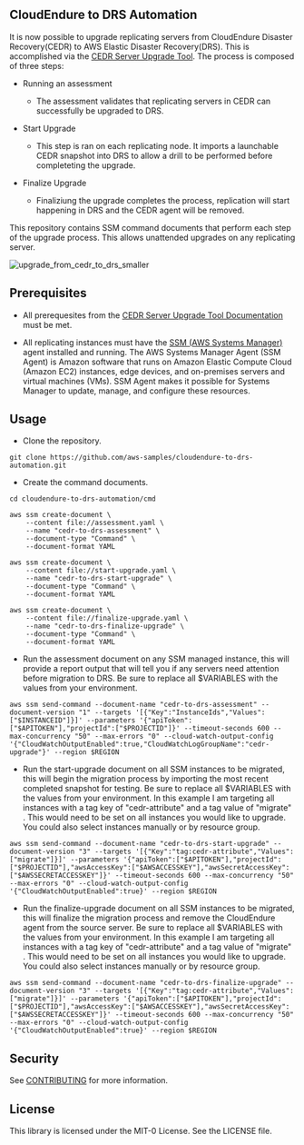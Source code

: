 ## CloudEndure to DRS Automation

It is now possible to upgrade replicating servers from CloudEndure Disaster Recovery(CEDR) to AWS Elastic Disaster Recovery(DRS). This is accomplished via the [CEDR Server Upgrade Tool](https://docs.cloudendure.com/#Configuring_and_Running_Disaster_Recovery/Upgrade_CEDR_to_DRS/Upgrade_CEDR_to_DRS.htm#Upgrading_from_CEDR_to_AWS%C2%A0DRS%3FTocPath%3DNavigation%7CConfiguring%2520and%2520Running%2520Disaster%2520Recovery%7CUpgrading%2520from%2520CEDR%2520to%2520AWS%25C2%25A0DRS%7C_____0). The process is composed of three steps:

- Running an assessment
  - The assessment validates that replicating servers in CEDR can successfully be upgraded to DRS.

- Start Upgrade
  - This step is ran on each replicating node. It imports a launchable CEDR snapshot into DRS to allow a drill to be performed before completeting the upgrade.
  
- Finalize Upgrade
  - Finaliziung the upgrade completes the process, replication will start happening in DRS and the CEDR agent will be removed.
  
This repository contains SSM command documents that perform each step of the upgrade process. This allows unattended upgrades on any replicating server.

![upgrade_from_cedr_to_drs_smaller](https://user-images.githubusercontent.com/97046295/189938050-44fe81e8-77cd-4490-90a9-69d856b7b473.png)


## Prerequisites

- All prerequesites from the [CEDR Server Upgrade Tool Documentation](https://docs.cloudendure.com/#Configuring_and_Running_Disaster_Recovery/Upgrade_CEDR_to_DRS/Upgrade_CEDR_to_DRS.htm#Upgrading_from_CEDR_to_AWS%C2%A0DRS%3FTocPath%3DNavigation%7CConfiguring%2520and%2520Running%2520Disaster%2520Recovery%7CUpgrading%2520from%2520CEDR%2520to%2520AWS%25C2%25A0DRS%7C_____0) must be met.

- All replicating instances must have the [SSM (AWS Systems Manager)](https://docs.aws.amazon.com/systems-manager/latest/userguide/ssm-agent.html) agent installed and running. The AWS Systems Manager Agent (SSM Agent) is Amazon software that runs on Amazon Elastic Compute Cloud (Amazon EC2) instances, edge devices, and on-premises servers and virtual machines (VMs). SSM Agent makes it possible for Systems Manager to update, manage, and configure these resources.

## Usage

- Clone the repository.
```
git clone https://github.com/aws-samples/cloudendure-to-drs-automation.git
```
- Create the command documents.
```
cd cloudendure-to-drs-automation/cmd
```
```
aws ssm create-document \
    --content file://assessment.yaml \
    --name "cedr-to-drs-assessment" \
    --document-type "Command" \
    --document-format YAML
```
```
aws ssm create-document \
    --content file://start-upgrade.yaml \
    --name "cedr-to-drs-start-upgrade" \
    --document-type "Command" \
    --document-format YAML
```
```
aws ssm create-document \
    --content file://finalize-upgrade.yaml \
    --name "cedr-to-drs-finalize-upgrade" \
    --document-type "Command" \
    --document-format YAML
```

- Run the assessment document on any SSM managed instance, this will provide a report output that will tell you if any servers need attention before migration to DRS. Be sure to replace all $VARIABLES with the values from your environment.

```
aws ssm send-command --document-name "cedr-to-drs-assessment" --document-version "1" --targets '[{"Key":"InstanceIds","Values":["$INSTANCEID"]}]' --parameters '{"apiToken":["$APITOKEN"],"projectId":["$PROJECTID"]}' --timeout-seconds 600 --max-concurrency "50" --max-errors "0" --cloud-watch-output-config '{"CloudWatchOutputEnabled":true,"CloudWatchLogGroupName":"cedr-upgrade"}' --region $REGION
```

- Run the start-upgrade document on all SSM instances to be migrated, this will begin the migration process by importing the most recent completed snapshot for testing. Be sure to replace all $VARIABLES with the values from your environment. In this example I am targeting all instances with a tag key of "cedr-attribute" and a tag value of "migrate" . This would need to be set on all instances you would like to upgrade. You could also select instances manually or by resource group.

```
aws ssm send-command --document-name "cedr-to-drs-start-upgrade" --document-version "3" --targets '[{"Key":"tag:cedr-attribute","Values":["migrate"]}]' --parameters '{"apiToken":["$APITOKEN"],"projectId":["$PROJECTID"],"awsAccessKey":["$AWSACCESSKEY"],"awsSecretAccessKey":["$AWSSECRETACCESSKEY"]}' --timeout-seconds 600 --max-concurrency "50" --max-errors "0" --cloud-watch-output-config '{"CloudWatchOutputEnabled":true}' --region $REGION
```

- Run the finalize-upgrade document on all SSM instances to be migrated, this will finalize the migration process and remove the CloudEndure agent from the source server. Be sure to replace all $VARIABLES with the values from your environment. In this example I am targeting all instances with a tag key of "cedr-attribute" and a tag value of "migrate" . This would need to be set on all instances you would like to upgrade. You could also select instances manually or by resource group.

```
aws ssm send-command --document-name "cedr-to-drs-finalize-upgrade" --document-version "3" --targets '[{"Key":"tag:cedr-attribute","Values":["migrate"]}]' --parameters '{"apiToken":["$APITOKEN"],"projectId":["$PROJECTID"],"awsAccessKey":["$AWSACCESSKEY"],"awsSecretAccessKey":["$AWSSECRETACCESSKEY"]}' --timeout-seconds 600 --max-concurrency "50" --max-errors "0" --cloud-watch-output-config '{"CloudWatchOutputEnabled":true}' --region $REGION
```

## Security

See [CONTRIBUTING](CONTRIBUTING.md#security-issue-notifications) for more information.

## License

This library is licensed under the MIT-0 License. See the LICENSE file.

